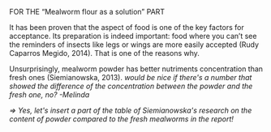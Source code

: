 FOR THE “Mealworm flour as a solution” PART

It has been proven that the aspect of food is one of the key factors for acceptance. Its preparation is indeed important: food where you can’t see the reminders of insects like legs or wings are more easily accepted (Rudy Caparros Megido, 2014). That is one of the reasons why.

Unsurprisingly, mealworm powder has better nutriments concentration than fresh ones (Siemianowska, 2013). 
*would be nice if there's a number that showed the difference of the concentration between the powder and the fresh one, no? -Melinda*

*=> Yes, let's insert a part of the table of Siemianowska's research on the content of powder compared to the fresh mealworms in the report!*
